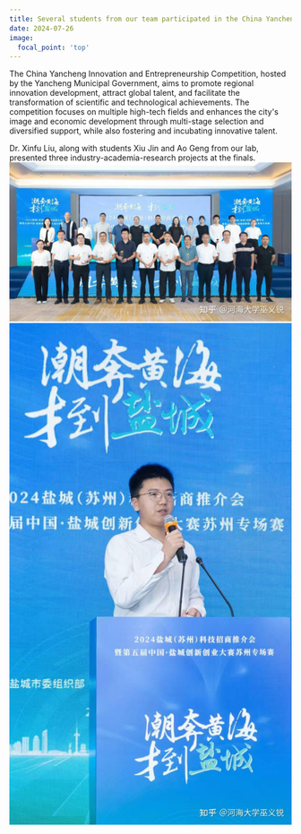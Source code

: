 ```yaml
---
title: Several students from our team participated in the China Yancheng Innovation and Entrepreneurship Competition.
date: 2024-07-26
image:
  focal_point: 'top'
---
```

The China Yancheng Innovation and Entrepreneurship Competition, hosted by the Yancheng Municipal Government, aims to promote regional innovation development, attract global talent, and facilitate the transformation of scientific and technological achievements. The competition focuses on multiple high-tech fields and enhances the city's image and economic development through multi-stage selection and diversified support, while also fostering and incubating innovative talent.
<!--more-->
Dr. Xinfu Liu, along with students Xiu Jin and Ao Geng from our lab, presented three industry-academia-research projects at the finals.
![yc](24-7-26-1.jpg)
![yc](24-7-26-2.jpg)

